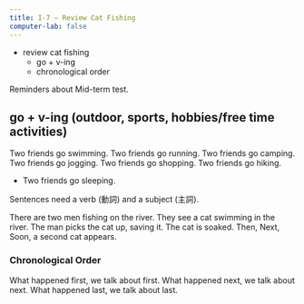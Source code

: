 ```yaml
---
title: I-7 — Review Cat Fishing
computer-lab: false
---
```


- review cat fishing
  - go + v-ing
  - chronological order


Reminders about Mid-term test.

## go + v-ing (outdoor, sports, hobbies/free time activities)

Two friends go swimming. 
Two friends go running. 
Two friends go camping. 
Two friends go jogging. 
Two friends go shopping. 
Two friends go hiking.

* Two friends go sleeping.

Sentences need a verb (動詞) and a subject (主詞).

There are two men fishing on the river. 
They see a cat swimming in the river. 
The man picks the cat up, saving it. 
The cat is soaked. 
Then, 
Next, 
Soon, a second cat appears.


### Chronological Order

What happened first, we talk about first. 
What happened next, we talk about next. 
What happened last, we talk about last.
